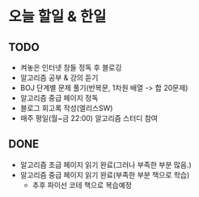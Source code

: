 # 오늘 할일 & 한일

## TODO

- 켜놓은 인터넷 창들 정독 후 블로깅
- 알고리즘 공부 & 강의 듣기
- BOJ 단계별 문제 풀기(반복문, 1차원 배열 -> 합 20문제)
- 알고리즘 중급 페이지 정독
- 블로그 회고록 작성(엘리스SW)
- 매주 평일(월~금 22:00) 알고리즘 스터디 참여

## DONE

- 알고리즘 초급 페이지 읽기 완료(그러나 부족한 부분 많음.)
- 알고리즘 중급 페이지 읽기 완료(부족한 부분 책으로 학습)
  - 추후 파이선 코테 책으로 복습예정
